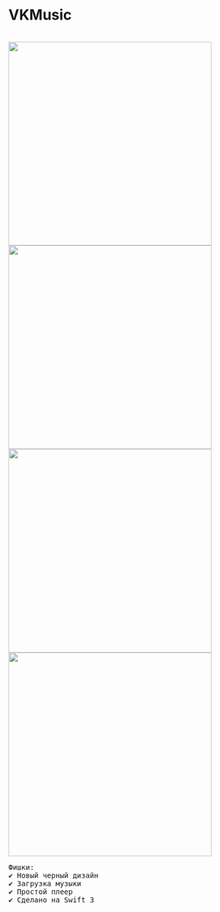 # VKMusic

<br>
<img height="400" src="https://github.com/yarodevuci/VKMusic/blob/master/Splash.png?raw=true" />
<img height="400" src="https://github.com/yarodevuci/VKMusic/blob/master/MyMusic.png?raw=true" />
<img height="400" src="https://github.com/yarodevuci/VKMusic/blob/master/Downloads.png?raw=true" />
<img height="400" src="https://github.com/yarodevuci/VKMusic/blob/master/Player.png?raw=true" />
<br>

<pre>
Фишки:
✔ Новый черный дизайн
✔ Загрузка музыки
✔ Простой плеер
✔ Сделано на Swift 3



